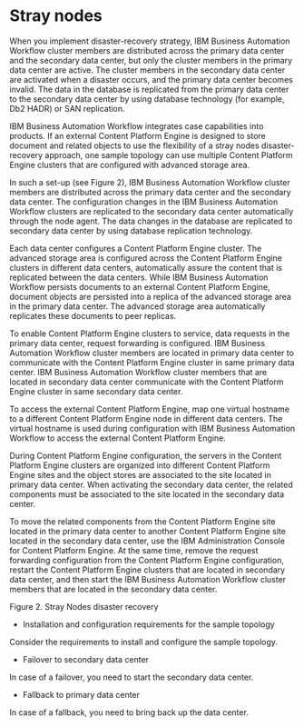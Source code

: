 # Stray nodes

When you implement disaster-recovery strategy, IBM Business Automation
Workflow cluster members are distributed across the primary
data center and the secondary data center, but only the cluster members in the primary data center
are active. The cluster members in the secondary data center are activated when a disaster occurs,
and the primary data center becomes invalid. The data in the database is replicated from the primary
data center to the secondary data center by using database technology (for example, Db2 HADR) or SAN
replication.

IBM Business Automation
Workflow integrates case capabilities into
products. If an external Content Platform Engine is designed to store document and related objects
to use the flexibility of a stray nodes disaster-recovery approach, one sample topology can use
multiple Content Platform Engine clusters that are configured with advanced storage
area.

In such a set-up (see Figure 2), IBM Business Automation
Workflow
cluster members are distributed across the primary data center and the secondary data center. The
configuration changes in the IBM Business Automation
Workflow clusters are
replicated to the secondary data center automatically through the node agent. The data changes in
the database are replicated to secondary data center by using database replication technology.

Each data center configures a Content Platform Engine cluster. The advanced storage
area is configured across the Content Platform Engine clusters in different data
centers, automatically assure the content that is replicated between the data centers. While
IBM Business Automation
Workflow persists documents to an external Content
Platform Engine, document objects are persisted into a replica of the advanced storage
area in the primary data center. The advanced storage area
automatically replicates these documents to peer replicas.

To enable Content Platform Engine clusters to service, data requests in the primary data center,
request forwarding is configured. IBM Business Automation
Workflow cluster members are located in primary data center
to communicate with the Content Platform Engine cluster in same primary data center. IBM Business Automation
Workflow cluster members that are located in secondary data
center communicate with the Content Platform Engine cluster in same secondary data center.

To access the external Content Platform Engine, map one virtual hostname to a different Content
Platform Engine node in different data centers. The virtual hostname is used during configuration
with IBM Business Automation
Workflow to access the external Content
Platform Engine.

During Content Platform Engine configuration, the servers in the Content Platform Engine clusters
are organized into different Content Platform Engine sites and the object stores are associated to
the site located in primary data center. When activating the secondary data center, the related
components must be associated to the site located in the secondary data center.

To move the related components from the Content Platform Engine site located in the primary data
center to another Content Platform Engine site located in the secondary data center, use the IBM
Administration Console for Content Platform Engine. At the same time, remove the request
forwarding configuration from the Content Platform Engine configuration, restart the
Content Platform Engine clusters that are located in secondary data center, and then start the
IBM Business Automation
Workflow cluster members that are located in the
secondary data center.

Figure 2. Stray Nodes disaster recovery

- Installation and configuration requirements for the sample topology

Consider the requirements to install and configure the sample topology.
- Failover to secondary data center

In case of a failover, you need to start the secondary data center.
- Fallback to primary data center

In case of a fallback, you need to bring back up the data center.